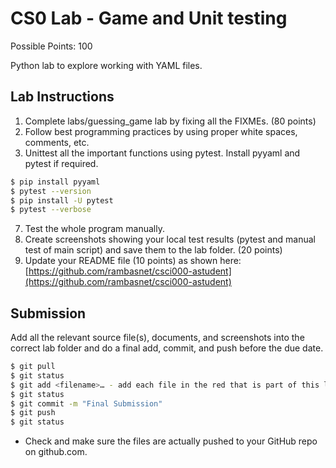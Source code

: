 # CS0 Lab - Game and Unit testing

Possible Points: 100

Python lab to explore working with YAML files.

## Lab Instructions

1. Complete labs/guessing_game lab by fixing all the FIXMEs. (80 points)
2. Follow best programming practices by using proper white spaces, comments, etc.
3. Unittest all the important functions using pytest. Install pyyaml and pytest if required.

```bash
$ pip install pyyaml
$ pytest --version
$ pip install -U pytest
$ pytest --verbose
```

7. Test the whole program manually.
8. Create screenshots showing your local test results (pytest and manual test of main script) and save them to the lab folder. (20 points)
9. Update your README file (10 points) as shown here: [https://github.com/rambasnet/csci000-astudent](https://github.com/rambasnet/csci000-astudent)

## Submission

Add all the relevant source file(s), documents, and screenshots into the correct lab folder and do a final add, commit, and push before the due date.

```bash
$ git pull
$ git status
$ git add <filename>… - add each file in the red that is part of this lab
$ git status
$ git commit -m "Final Submission"
$ git push
$ git status
```

- Check and make sure the files are actually pushed to your GitHub repo on github.com.

